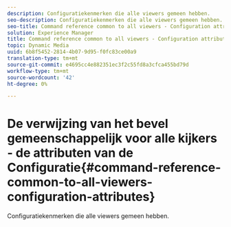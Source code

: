 ```yaml
---
description: Configuratiekenmerken die alle viewers gemeen hebben.
seo-description: Configuratiekenmerken die alle viewers gemeen hebben.
seo-title: Command reference common to all viewers - Configuration attributes
solution: Experience Manager
title: Command reference common to all viewers - Configuration attributes
topic: Dynamic Media
uuid: 6b8f5452-2814-4b07-9d95-f0fc83ce00a9
translation-type: tm+mt
source-git-commit: e4695cc4e882351ec3f2c55fd8a3cfca455bd79d
workflow-type: tm+mt
source-wordcount: '42'
ht-degree: 0%

---
```



# De verwijzing van het bevel gemeenschappelijk voor alle kijkers - de attributen van de Configuratie{#command-reference-common-to-all-viewers-configuration-attributes}

Configuratiekenmerken die alle viewers gemeen hebben.

